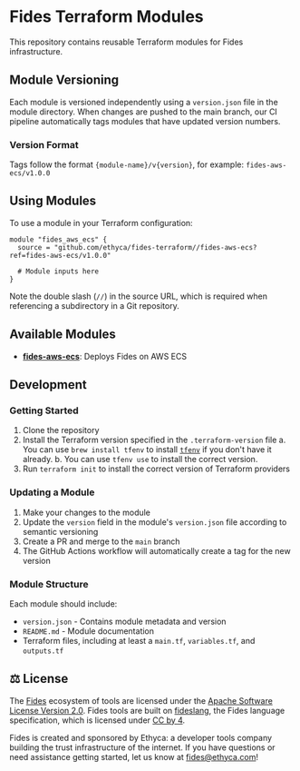 # Fides Terraform Modules

This repository contains reusable Terraform modules for Fides infrastructure.

## Module Versioning

Each module is versioned independently using a `version.json` file in the module directory. When changes are pushed to the main branch, our CI pipeline automatically tags modules that have updated version numbers.

### Version Format

Tags follow the format `{module-name}/v{version}`, for example: `fides-aws-ecs/v1.0.0`

## Using Modules

To use a module in your Terraform configuration:

```hcl
module "fides_aws_ecs" {
  source = "github.com/ethyca/fides-terraform//fides-aws-ecs?ref=fides-aws-ecs/v1.0.0"

  # Module inputs here
}
```

Note the double slash (`//`) in the source URL, which is required when referencing a subdirectory in a Git repository.

## Available Modules

- **[fides-aws-ecs](./fides-aws-ecs/README.md)**: Deploys Fides on AWS ECS

## Development

### Getting Started

1. Clone the repository
2. Install the Terraform version specified in the `.terraform-version` file
   a. You can use `brew install tfenv` to install [`tfenv`](https://github.com/tfutils/tfenv) if you don't have it already.
   b. You can use `tfenv use` to install the correct version.
3. Run `terraform init` to install the correct version of Terraform providers

### Updating a Module

1. Make your changes to the module
2. Update the `version` field in the module's `version.json` file according to semantic versioning
3. Create a PR and merge to the `main` branch
4. The GitHub Actions workflow will automatically create a tag for the new version

### Module Structure

Each module should include:

- `version.json` - Contains module metadata and version
- `README.md` - Module documentation
- Terraform files, including at least a `main.tf`, `variables.tf`, and `outputs.tf`

## :balance_scale: License

The [Fides](https://github.com/ethyca/fides) ecosystem of tools are licensed under the [Apache Software License Version 2.0](https://www.apache.org/licenses/LICENSE-2.0).
Fides tools are built on [fideslang](https://github.com/ethyca/privacy-taxonomy), the Fides language specification, which is licensed under [CC by 4](https://github.com/ethyca/privacy-taxonomy/blob/main/LICENSE).

Fides is created and sponsored by Ethyca: a developer tools company building the trust infrastructure of the internet. If you have questions or need assistance getting started, let us know at fides@ethyca.com!
